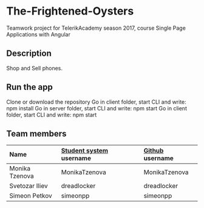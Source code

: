 # The-Frightened-Oysters
Teamwork project for TelerikAcademy season 2017, course Single Page Applications with Angular 

## Description
Shop and Sell phones.


## Run the app
Clone or download the repository
Go in client folder, start CLI and write: npm install
Go in server folder, start CLI and write: npm start
Go in client folder, start CLI and write: npm start


## Team members
| Name | [Student system](https://telerikacademy.com) username | [Github](https://github.com) username|
|:----|:-----------------------|:-----------------------------|
| Monika Tzenova | MonikaTzenova | MonikaTzenova |
| Svetozar Iliev | dreadlocker | dreadlocker |
| Simeon Petkov | simeonpp | simeonpp |
